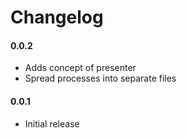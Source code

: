 # Changelog

#### 0.0.2

- Adds concept of presenter
- Spread processes into separate files

#### 0.0.1

- Initial release
